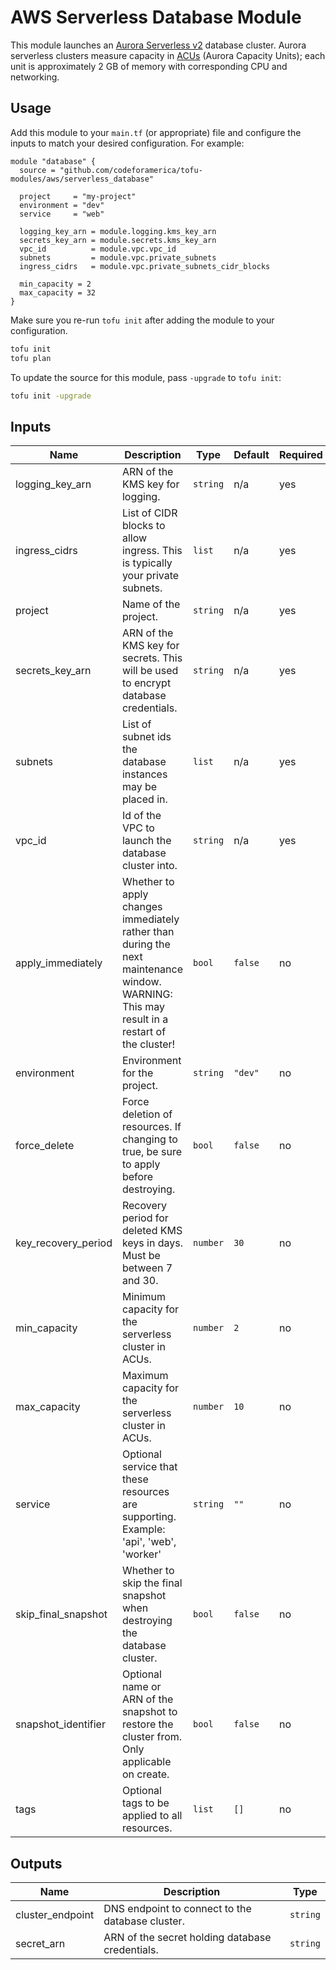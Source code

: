 # AWS Serverless Database Module

This module launches an [Aurora Serverless v2][aurora-serverless] database
cluster. Aurora serverless clusters measure capacity in [ACUs] (Aurora Capacity
Units); each unit is approximately 2 GB of memory with corresponding CPU and
networking.

## Usage

Add this module to your `main.tf` (or appropriate) file and configure the inputs
to match your desired configuration. For example:

```hcl
module "database" {
  source = "github.com/codeforamerica/tofu-modules/aws/serverless_database"

  project     = "my-project"
  environment = "dev"
  service     = "web"

  logging_key_arn = module.logging.kms_key_arn
  secrets_key_arn = module.secrets.kms_key_arn
  vpc_id          = module.vpc.vpc_id
  subnets         = module.vpc.private_subnets
  ingress_cidrs   = module.vpc.private_subnets_cidr_blocks

  min_capacity = 2
  max_capacity = 32
}
```

Make sure you re-run `tofu init` after adding the module to your configuration.

```bash
tofu init
tofu plan
```

To update the source for this module, pass `-upgrade` to `tofu init`:

```bash
tofu init -upgrade
```

## Inputs

| Name                | Description                                                                                                                                | Type     | Default | Required |
|---------------------|--------------------------------------------------------------------------------------------------------------------------------------------|----------|---------|----------|
| logging_key_arn     | ARN of the KMS key for logging.                                                                                                            | `string` | n/a     | yes      |
| ingress_cidrs       | List of CIDR blocks to allow ingress. This is typically your private subnets.                                                              | `list`   | n/a     | yes      |
| project             | Name of the project.                                                                                                                       | `string` | n/a     | yes      |
| secrets_key_arn     | ARN of the KMS key for secrets. This will be used to encrypt database credentials.                                                         | `string` | n/a     | yes      |
| subnets             | List of subnet ids the database instances may be placed in.                                                                                | `list`   | n/a     | yes      |
| vpc_id              | Id of the VPC to launch the database cluster into.                                                                                         | `string` | n/a     | yes      |
| apply_immediately   | Whether to apply changes immediately rather than during the next maintenance window. WARNING: This may result in a restart of the cluster! | `bool`   | `false` | no       |
| environment         | Environment for the project.                                                                                                               | `string` | `"dev"` | no       |
| force_delete        | Force deletion of resources. If changing to true, be sure to apply before destroying.                                                      | `bool`   | `false` | no       |
| key_recovery_period | Recovery period for deleted KMS keys in days. Must be between 7 and 30.                                                                    | `number` | `30`    | no       |
| min_capacity        | Minimum capacity for the serverless cluster in ACUs.                                                                                       | `number` | `2`     | no       |
| max_capacity        | Maximum capacity for the serverless cluster in ACUs.                                                                                       | `number` | `10`    | no       |
| service             | Optional service that these resources are supporting. Example: 'api', 'web', 'worker'                                                      | `string` | `""`    | no       |
| skip_final_snapshot | Whether to skip the final snapshot when destroying the database cluster.                                                                   | `bool`   | `false` | no       |
| snapshot_identifier | Optional name or ARN of the snapshot to restore the cluster from. Only applicable on create.                                               | `bool`   | `false` | no       |
| tags                | Optional tags to be applied to all resources.                                                                                              | `list`   | `[]`    | no       |

## Outputs

| Name             | Description                                      | Type     |
|------------------|--------------------------------------------------|----------|
| cluster_endpoint | DNS endpoint to connect to the database cluster. | `string` |
| secret_arn       | ARN of the secret holding database credentials.  | `string` |

[acus]: https://docs.aws.amazon.com/AmazonRDS/latest/AuroraUserGuide/aurora-serverless-v2.how-it-works.html#aurora-serverless-v2.how-it-works.capacity
[aurora-serverless]: https://docs.aws.amazon.com/AmazonRDS/latest/AuroraUserGuide/aurora-serverless-v2.html
